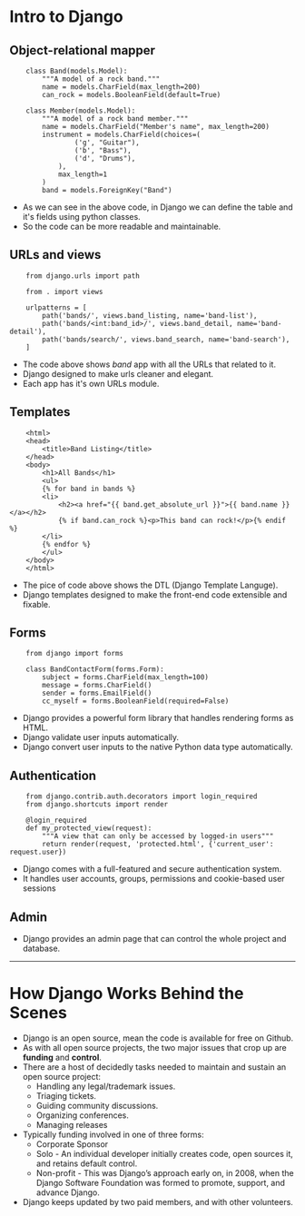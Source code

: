 # Intro to Django

## Object-relational mapper
```
    class Band(models.Model):
        """A model of a rock band."""
        name = models.CharField(max_length=200)
        can_rock = models.BooleanField(default=True)

    class Member(models.Model):
        """A model of a rock band member."""
        name = models.CharField("Member's name", max_length=200)
        instrument = models.CharField(choices=(
                ('g', "Guitar"),
                ('b', "Bass"),
                ('d', "Drums"),
            ),
            max_length=1
        )
        band = models.ForeignKey("Band")
```
  - As we can see in the above code, in Django we can define the table and it's fields using python classes.
  - So the code can be more readable and maintainable.

## URLs and views
```
    from django.urls import path

    from . import views

    urlpatterns = [
        path('bands/', views.band_listing, name='band-list'),
        path('bands/<int:band_id>/', views.band_detail, name='band-detail'),
        path('bands/search/', views.band_search, name='band-search'),
    ]
```
  - The code above shows *band* app with all the URLs that related to it.
  - Django designed to make urls cleaner and elegant.
  - Each app has it's own URLs module.

## Templates
```
    <html>
    <head>
        <title>Band Listing</title>
    </head>
    <body>
        <h1>All Bands</h1>
        <ul>
        {% for band in bands %}
        <li>
            <h2><a href="{{ band.get_absolute_url }}">{{ band.name }}</a></h2>
            {% if band.can_rock %}<p>This band can rock!</p>{% endif %}
        </li>
        {% endfor %}
        </ul>
    </body>
    </html>
```
  - The pice of code above shows the DTL (Django Template Languge).
  - Django templates designed to make the front-end code extensible and fixable.

## Forms
```
    from django import forms

    class BandContactForm(forms.Form):
        subject = forms.CharField(max_length=100)
        message = forms.CharField()
        sender = forms.EmailField()
        cc_myself = forms.BooleanField(required=False)
```
  - Django provides a powerful form library that handles rendering forms as HTML.
  - Django validate user inputs automatically.
  - Django convert user inputs to the native Python data type automatically.

## Authentication

```
    from django.contrib.auth.decorators import login_required
    from django.shortcuts import render

    @login_required
    def my_protected_view(request):
        """A view that can only be accessed by logged-in users"""
        return render(request, 'protected.html', {'current_user': request.user})
```

  - Django comes with a full-featured and secure authentication system.
  - It handles user accounts, groups, permissions and cookie-based user sessions

## Admin
  - Django provides an admin page that can control the whole project and database.
---
# How Django Works Behind the Scenes
  - Django is an open source, mean the code is available for free on Github.
  - As with all open source projects, the two major issues that crop up are **funding** and **control**.
  - There are a host of decidedly tasks needed to maintain and sustain an open source project:
    - Handling any legal/trademark issues.
    - Triaging tickets.
    - Guiding community discussions.
    - Organizing conferences.
    - Managing releases
  -  Typically funding involved in one of three forms:
     -  Corporate Sponsor
     -  Solo - An individual developer initially creates code, open sources it, and retains default control.
     -  Non-profit - This was Django’s approach early on, in 2008, when the Django Software Foundation was formed to promote, support, and advance Django.
  -  Django keeps updated by two paid members, and with other volunteers.
